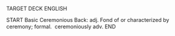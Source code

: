 TARGET DECK
ENGLISH

START
Basic
Ceremonious
Back: adj. Fond of or characterized by ceremony; formal.  ceremoniously adv.
END
